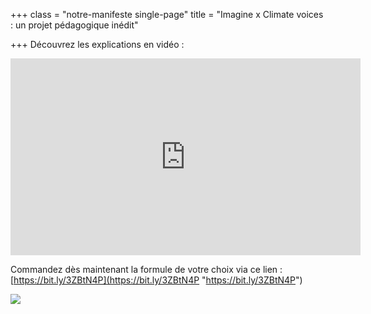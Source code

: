 +++
class = "notre-manifeste single-page"
title = "Imagine x Climate voices : un projet pédagogique inédit"

+++
Découvrez les explications en vidéo :

<iframe width="560" height="315" src="https://www.youtube.com/embed/t0SLU-eFr34" title="YouTube video player" frameborder="0" allow="accelerometer; autoplay; clipboard-write; encrypted-media; gyroscope; picture-in-picture; web-share" allowfullscreen></iframe>

Commandez dès maintenant la formule de votre choix via ce lien : [https://bit.ly/3ZBtN4P](https://bit.ly/3ZBtN4P "https://bit.ly/3ZBtN4P")

![](https://res.cloudinary.com/drg3m95yg/image/upload/c_limit,dpr_auto,q_70,w_1000,f_auto/v1678285832/Capture_d_%C3%A9cran_2023-03-08_152716_isz7li.png)